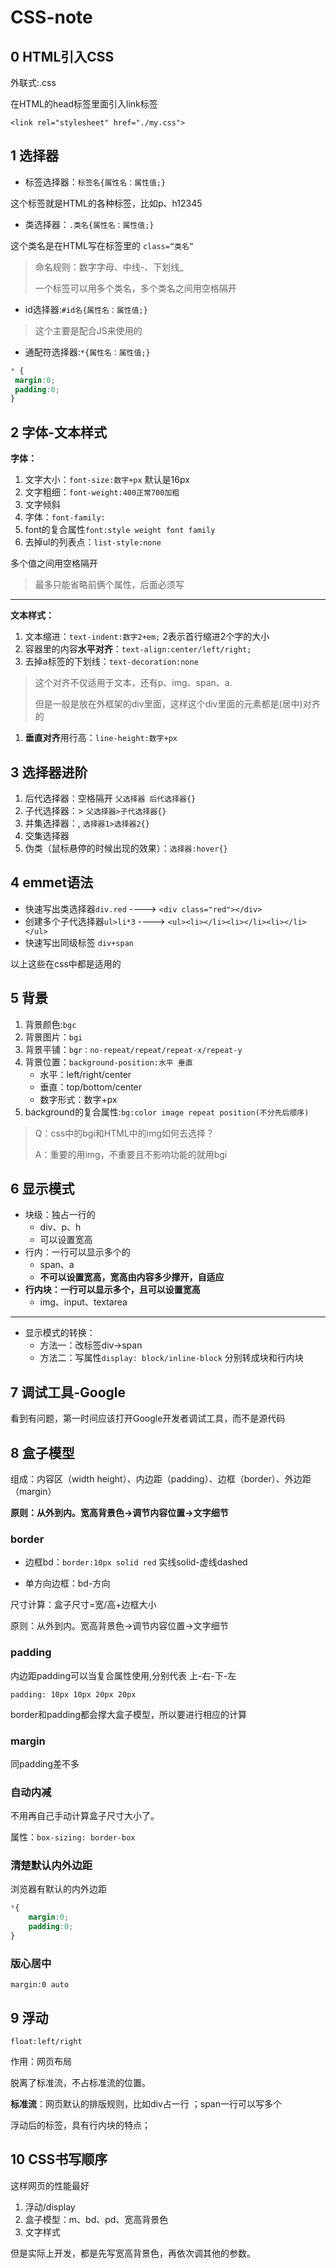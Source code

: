 # CSS-note

## 0 HTML引入CSS

外联式:.css

在HTML的head标签里面引入link标签

`<link rel="stylesheet" href="./my.css">`

## 1 选择器

* 标签选择器：`标签名{属性名：属性值;}`

这个标签就是HTML的各种标签，比如p、h12345

* 类选择器：`.类名{属性名：属性值;}`

这个类名是在HTML写在标签里的 `class=“类名”`

> 命名规则：数字字母、中线-、下划线_
> 
> 一个标签可以用多个类名，多个类名之间用空格隔开

* id选择器:`#id名{属性名：属性值;}`

> 这个主要是配合JS来使用的

* 通配符选择器:`*{属性名：属性值;}`
```css
* {
 margin:0;
 padding:0;
}
```

## 2 字体-文本样式

**字体：**
1. 文字大小：`font-size:数字+px` 默认是16px
2. 文字粗细：`font-weight:400正常700加粗`
3. 文字倾斜
4. 字体：`font-family:`
5. font的复合属性`font:style weight font family` 
6. 去掉ul的列表点：`list-style:none`

多个值之间用空格隔开

> 最多只能省略前俩个属性，后面必须写

---
**文本样式：**
1. 文本缩进：`text-indent:数字2+em;` 2表示首行缩进2个字的大小
2. 容器里的内容**水平对齐**：`text-align:center/left/right;`
3. 去掉a标签的下划线：`text-decoration:none`

>这个对齐不仅适用于文本，还有p、img、span、a.
>
>但是一般是放在外框架的div里面，这样这个div里面的元素都是(居中)对齐的

1. **垂直对齐**用行高：`line-height:数字+px`


## 3 选择器进阶

1. 后代选择器：空格隔开 `父选择器 后代选择器{}`
2. 子代选择器：> `父选择器>子代选择器{}`
3. 并集选择器：, `选择器1>选择器2{}`
4. 交集选择器
5. 伪类（鼠标悬停的时候出现的效果）：`选择器:hover{}`

## 4 emmet语法

* 快速写出类选择器`div.red` ----> `<div class="red"></div>`
* 创建多个子代选择器`ul>li*3` ----> `<ul><li></li><li></li><li></li></ul>`
* 快速写出同级标签 `div+span`

以上这些在css中都是适用的

## 5 背景

1. 背景颜色:`bgc`
2. 背景图片：`bgi`
3. 背景平铺：`bgr：no-repeat/repeat/repeat-x/repeat-y`
4. 背景位置：`background-position:水平 垂直`
	* 水平：left/right/center
	* 垂直：top/bottom/center
	* 数字形式：数字+px
5. background的复合属性:`bg:color image repeat position(不分先后顺序)`

> Q：css中的bgi和HTML中的img如何去选择？
> 
> A：重要的用img，不重要且不影响功能的就用bgi

## 6 显示模式

* 块级：独占一行的
	* div、p、h
	* 可以设置宽高
* 行内：一行可以显示多个的
	* span、a
	* **不可以设置宽高，宽高由内容多少撑开，自适应**
* **行内块：一行可以显示多个，且可以设置宽高**
	* img、input、textarea

---

* 显示模式的转换：
	* 方法一：改标签div->span
	* 方法二：写属性`display: block/inline-block`   分别转成块和行内块


## 7 调试工具-Google

看到有问题，第一时间应该打开Google开发者调试工具，而不是源代码

## 8 盒子模型

组成：内容区（width height）、内边距（padding）、边框（border）、外边距（margin）

**原则：从外到内。宽高背景色->调节内容位置->文字细节**


### border

* 边框bd：`border:10px solid red`
实线solid-虚线dashed

* 单方向边框：bd-方向

尺寸计算：盒子尺寸=宽/高+边框大小

原则：从外到内。宽高背景色->调节内容位置->文字细节

### padding

内边距padding可以当复合属性使用,分别代表 上-右-下-左

`padding: 10px 10px 20px 20px`

border和padding都会撑大盒子模型，所以要进行相应的计算

### margin

同padding差不多

### 自动内减
不用再自己手动计算盒子尺寸大小了。

属性：`box-sizing: border-box`

### 清楚默认内外边距

浏览器有默认的内外边距

```css
*{
	margin:0;
	padding:0;
}
```

### 版心居中

`margin:0 auto`


## 9 浮动

`float:left/right`

作用：网页布局

脱离了标准流，不占标准流的位置。

**标准流**：网页默认的排版规则，比如div占一行 ；span一行可以写多个

浮动后的标签，具有行内块的特点；


## 10 CSS书写顺序

这样网页的性能最好

1. 浮动/display
2. 盒子模型：m、bd、pd、宽高背景色
3. 文字样式

但是实际上开发，都是先写宽高背景色，再依次调其他的参数。



